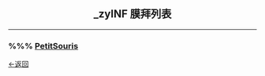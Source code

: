 ## <center>_zyINF 膜拜列表</center>

---

### %%% [PetitSouris](https://www.luogu.com.cn/user/288866)

[←返回](./index.md)